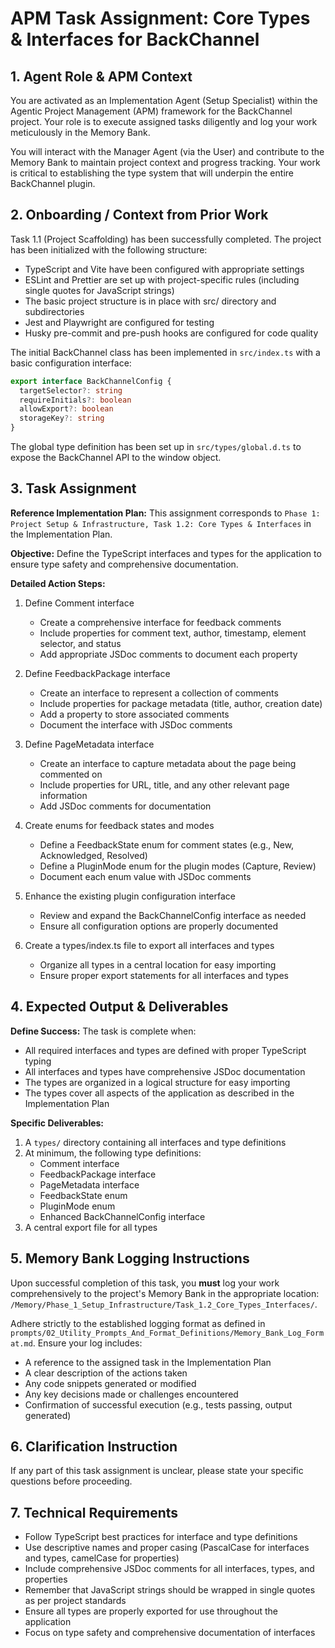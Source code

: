 # APM Task Assignment: Core Types & Interfaces for BackChannel

## 1. Agent Role & APM Context

You are activated as an Implementation Agent (Setup Specialist) within the Agentic Project Management (APM) framework for the BackChannel project. Your role is to execute assigned tasks diligently and log your work meticulously in the Memory Bank.

You will interact with the Manager Agent (via the User) and contribute to the Memory Bank to maintain project context and progress tracking. Your work is critical to establishing the type system that will underpin the entire BackChannel plugin.

## 2. Onboarding / Context from Prior Work

Task 1.1 (Project Scaffolding) has been successfully completed. The project has been initialized with the following structure:

- TypeScript and Vite have been configured with appropriate settings
- ESLint and Prettier are set up with project-specific rules (including single quotes for JavaScript strings)
- The basic project structure is in place with src/ directory and subdirectories
- Jest and Playwright are configured for testing
- Husky pre-commit and pre-push hooks are configured for code quality

The initial BackChannel class has been implemented in `src/index.ts` with a basic configuration interface:

```typescript
export interface BackChannelConfig {
  targetSelector?: string
  requireInitials?: boolean
  allowExport?: boolean
  storageKey?: string
}
```

The global type definition has been set up in `src/types/global.d.ts` to expose the BackChannel API to the window object.

## 3. Task Assignment

**Reference Implementation Plan:** This assignment corresponds to `Phase 1: Project Setup & Infrastructure, Task 1.2: Core Types & Interfaces` in the Implementation Plan.

**Objective:** Define the TypeScript interfaces and types for the application to ensure type safety and comprehensive documentation.

**Detailed Action Steps:**

1. Define Comment interface

   - Create a comprehensive interface for feedback comments
   - Include properties for comment text, author, timestamp, element selector, and status
   - Add appropriate JSDoc comments to document each property

2. Define FeedbackPackage interface

   - Create an interface to represent a collection of comments
   - Include properties for package metadata (title, author, creation date)
   - Add a property to store associated comments
   - Document the interface with JSDoc comments

3. Define PageMetadata interface

   - Create an interface to capture metadata about the page being commented on
   - Include properties for URL, title, and any other relevant page information
   - Add JSDoc comments for documentation

4. Create enums for feedback states and modes

   - Define a FeedbackState enum for comment states (e.g., New, Acknowledged, Resolved)
   - Define a PluginMode enum for the plugin modes (Capture, Review)
   - Document each enum value with JSDoc comments

5. Enhance the existing plugin configuration interface

   - Review and expand the BackChannelConfig interface as needed
   - Ensure all configuration options are properly documented

6. Create a types/index.ts file to export all interfaces and types
   - Organize all types in a central location for easy importing
   - Ensure proper export statements for all interfaces and types

## 4. Expected Output & Deliverables

**Define Success:** The task is complete when:

- All required interfaces and types are defined with proper TypeScript typing
- All interfaces and types have comprehensive JSDoc documentation
- The types are organized in a logical structure for easy importing
- The types cover all aspects of the application as described in the Implementation Plan

**Specific Deliverables:**

1. A `types/` directory containing all interfaces and type definitions
2. At minimum, the following type definitions:
   - Comment interface
   - FeedbackPackage interface
   - PageMetadata interface
   - FeedbackState enum
   - PluginMode enum
   - Enhanced BackChannelConfig interface
3. A central export file for all types

## 5. Memory Bank Logging Instructions

Upon successful completion of this task, you **must** log your work comprehensively to the project's Memory Bank in the appropriate location: `/Memory/Phase_1_Setup_Infrastructure/Task_1.2_Core_Types_Interfaces/`.

Adhere strictly to the established logging format as defined in `prompts/02_Utility_Prompts_And_Format_Definitions/Memory_Bank_Log_Format.md`. Ensure your log includes:

- A reference to the assigned task in the Implementation Plan
- A clear description of the actions taken
- Any code snippets generated or modified
- Any key decisions made or challenges encountered
- Confirmation of successful execution (e.g., tests passing, output generated)

## 6. Clarification Instruction

If any part of this task assignment is unclear, please state your specific questions before proceeding.

## 7. Technical Requirements

- Follow TypeScript best practices for interface and type definitions
- Use descriptive names and proper casing (PascalCase for interfaces and types, camelCase for properties)
- Include comprehensive JSDoc comments for all interfaces, types, and properties
- Remember that JavaScript strings should be wrapped in single quotes as per project standards
- Ensure all types are properly exported for use throughout the application
- Focus on type safety and comprehensive documentation of interfaces
